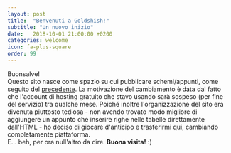 ```yaml
---
layout: post
title:  "Benvenuti a Goldshish!"
subtitle: "Un nuovo inizio"
date:   2018-10-01 21:00:00 +0200
categories: welcome
icon: fa-plus-square
order: 99
---
```


Buonsalve!  
Questo sito nasce come spazio su cui pubblicare schemi/appunti, come seguito del [precedente](http://goldshish.hol.es). La motivazione del cambiamento è data dal fatto che l'account di hosting gratuito che stavo usando sarà sospeso (per fine del servizio) tra qualche mese. Poiché inoltre l'organizzazione del sito era divenuta piuttosto tediosa - non avendo trovato modo migliore di aggiungere un appunto che inserire righe nelle tabelle direttamente dall'HTML - ho deciso di giocare d'anticipo e trasferirmi qui, cambiando completamente piattaforma.  
E... beh, per ora null'altro da dire. **Buona visita!** :)

